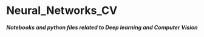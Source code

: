 # Neural_Networks_CV

***Notebooks and python files related to Deep learning and Computer Vision***
